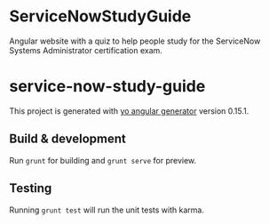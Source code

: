 # ServiceNowStudyGuide
Angular website with a quiz to help people study for the ServiceNow Systems Administrator certification exam.

# service-now-study-guide

This project is generated with [yo angular generator](https://github.com/yeoman/generator-angular)
version 0.15.1.

## Build & development

Run `grunt` for building and `grunt serve` for preview.

## Testing

Running `grunt test` will run the unit tests with karma.
